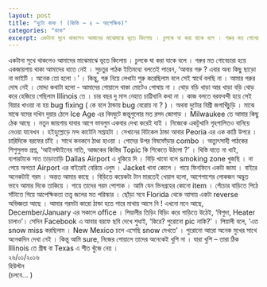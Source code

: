 ```yaml
---
layout: post
title: "দুটো কাক ! (কিস্তি ~ ৪ ~ আপেক্ষিক)"
categories: "কাক"
excerpt: একটানা সুখে থাকলেও আমাদের মাঝেমাঝে ভূতে কিলোয় । চুলকে ঘা করা যাকে বলে । গরুর মত গোবেচারা হয়ে একজায়গায় থাকা আমাদের ধাতে নেই ...
---
```


একটানা সুখে থাকলেও আমাদের মাঝেমাঝে ভূতে কিলোয় । চুলকে ঘা করা যাকে বলে । গরুর মত গোবেচারা হয়ে একজায়গায় থাকা আমাদের ধাতে নেই । সুচতুর পাঠক ইতিমধ্যে বলতেই পারেন, ‘আবার গরু ? এবার অন্য কিছু ছাড়ো না ভাইটি । অনেক তো হলো ।’ । কিন্তু, গরু নিয়ে লেখাটা শুরু করেছিলাম বলে সেই স্বার্থে বলছি না । আমার গরুর দোষ নেই । মোদ্দা কথাটা হলো - আমাদের গোয়ালে থাকা মোটেও পোষায় না ।
থোড় বড়ি খাড়া আর খাড়া বড়ি থোড় করে হেজিয়ে গেছিলাম Illinois তে । চার বছর দু মাস নেহাত চাট্টিখানি কথা না । কাজ বলতে বরফবন্দী হয়ে সেই বিয়ার খাওয়া না হয় bug fixing ( কে বলে ঠান্ডায় bug বেরোয় না ? ) । অথবা দুটোর বিশ্রী জগাখিঁচুড়ি । মাঝে মাঝে যমের দখিন দুয়ার ঠেলে Ice Age এর বিদঘুটে জন্তুগুলোর মত রসদ জোগাড় ।
Milwaukee তে আমার কিছু ঠেক আছে । নতুন জায়গায় যাবার আগে ভাবলুম একবার দেখা করেই যাই । নিজেকে একটুখানি গৃহপালিতও বানিয়ে নেওয়া যাবেখন । হইহুল্লোড়ে মন্দ কাটেনি সপ্তাহটা । সেখানের বিটকেল ঠান্ডা আবার Peoria এর এক কাঠি উপরে । চারিদিকে বরফের চাঁই । সাথে কনকনে ঠাণ্ডা হাওয়া । গোদের উপর বিষফোঁড়ার combo ।
অত্যুৎসাহী পাঠকের শিশুসুলভ প্রশ্ন, ‘আইনস্টাইনের নাতি, আজকের কিস্তির Topic কি শিকেতে উঠলো ?’ । খিস্তি যাতে না খাই, ব্যপারটাকে সাত তাড়াতাড়ি Dallas Airport এ ধুকিয়ে দি ।
বিড়ি খাবো বলে smoking zone খুজছি । না পেয়ে অগত্যা Airport এর বাইরেই বেরিয়ে এলুম । Jacket খানা কোলে । গায়ে ফিনফিনে একটা জামা । বাইরে অনেকটাই গরম । অন্তত আমার কাছে । বিড়িতে কয়েকটা টান মারতেই খেয়াল হলো, আশেপাশের লোকজন অদ্ভুত ভাবে আমার দিকে তাকিয়ে । গায়ে তাদের গরম পোশাক । আমি যেন ভিনগ্রহের কোনো item ।
পেঁচোর বাড়িতে পিঠে সাঁটাতে গিয়ে আপেক্ষিকতা তত্ত্ব জলের মত পরিস্কার । ছোঁড়া সবে Florida থেকে আসায় একটা reverse অভিজ্ঞতা আছে । আমার গরমটা কারো ঠান্ডা হতে পারে মাথায় আসে নি !
এখনো মনে আছে, December/January এর সকালে office । পিয়ালীর তিড়িং বিড়িং করে গাড়িতে উঠেই, ‘বিশুদা, Heater চালাও’। সেদিন Facebook এ আবার বরফে ছবি দেখে শুধাই, ‘কিরে? পুরোনো pic নাকি?’ । পিয়ালী বলে, ‘এত snow miss করছিলাম । New Mexico চলে এসেছি snow দেখতে’ ।
পুরোনো আরো অনেক মুখের সাথে অনেকদিন দেখা নেই । কিন্তু আমি sure, নিজের গোয়ালে তাদের অনেকেই খুশি না । যারা খুশি – তারা ঠিক Illinois তে গ্রীষ্ম বা Texas এ শীত খুঁজে নেয় ।<br/>
২৬/০১/২০১৬<br/>
হিউস্টন <br/>
(চলবে... )